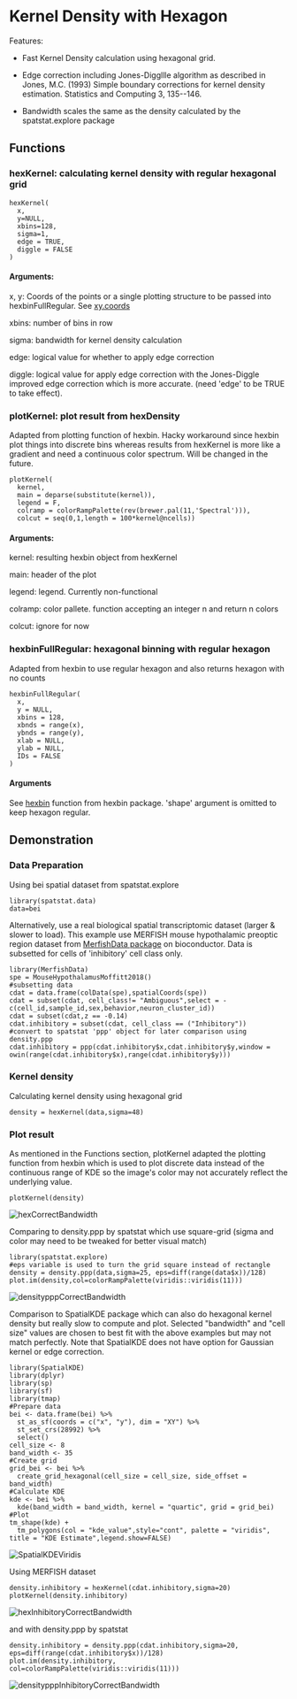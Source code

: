 # Kernel Density with Hexagon
Features:

* Fast Kernel Density calculation using hexagonal grid.

* Edge correction including Jones-Diggllle algorithm as described in Jones, M.C. (1993) Simple boundary corrections for kernel density estimation. Statistics and Computing 3, 135--146.

* Bandwidth scales the same as the density calculated by the spatstat.explore package 
## Functions
### hexKernel: calculating kernel density with regular hexagonal grid
```
hexKernel(
  x,
  y=NULL,
  xbins=128,
  sigma=1,
  edge = TRUE,
  diggle = FALSE
)
```
#### Arguments:
x, y: Coords of the points or a single plotting structure to be passed into hexbinFullRegular. See [xy.coords](https://www.rdocumentation.org/packages/grDevices/versions/3.6.2/topics/xy.coords)

xbins: number of bins in row

sigma: bandwidth for kernel density calculation

edge: logical value for whether to apply edge correction

diggle: logical value for apply edge correction with the Jones-Diggle improved edge correction which is more accurate. (need 'edge' to be TRUE to take effect).

### plotKernel: plot result from hexDensity
Adapted from plotting function of hexbin. Hacky workaround since hexbin plot things into discrete bins whereas results from hexKernel is more like a gradient and need a continuous color spectrum. Will be changed in the future.
```
plotKernel(
  kernel,
  main = deparse(substitute(kernel)),
  legend = F,
  colramp = colorRampPalette(rev(brewer.pal(11,'Spectral'))),
  colcut = seq(0,1,length = 100*kernel@ncells))
```

#### Arguments:
kernel: resulting hexbin object from hexKernel

main: header of the plot

legend: legend. Currently non-functional

colramp: color pallete. function accepting an integer n and return n colors

colcut: ignore for now

### hexbinFullRegular: hexagonal binning with regular hexagon
Adapted from hexbin to use regular hexagon and also returns hexagon with no counts
```
hexbinFullRegular(
  x,
  y = NULL,
  xbins = 128,
  xbnds = range(x),
  ybnds = range(y),
  xlab = NULL,
  ylab = NULL,
  IDs = FALSE
)
```
#### Arguments
See [hexbin](https://www.rdocumentation.org/packages/hexbin/versions/1.29.0/topics/hexbin) function from hexbin package. 'shape' argument is omitted to keep hexagon regular.
## Demonstration
### Data Preparation
Using bei spatial dataset from spatstat.explore
```
library(spatstat.data)
data=bei
```

Alternatively, use a real biological spatial transcriptomic dataset (larger & slower to load). This example use MERFISH mouse hypothalamic preoptic region dataset from [MerfishData package](https://bioconductor.org/packages/release/data/experiment/html/MerfishData.html) on bioconductor. Data is subsetted for cells of 'inhibitory' cell class only.
```
library(MerfishData)
spe = MouseHypothalamusMoffitt2018()
#subsetting data 
cdat = data.frame(colData(spe),spatialCoords(spe))
cdat = subset(cdat, cell_class!= "Ambiguous",select = -c(cell_id,sample_id,sex,behavior,neuron_cluster_id))
cdat = subset(cdat,z == -0.14)
cdat.inhibitory = subset(cdat, cell_class == ("Inhibitory"))
#convert to spatstat 'ppp' object for later comparison using density.ppp 
cdat.inhibitory = ppp(cdat.inhibitory$x,cdat.inhibitory$y,window = owin(range(cdat.inhibitory$x),range(cdat.inhibitory$y)))
```

### Kernel density
Calculating kernel density using hexagonal grid
```
density = hexKernel(data,sigma=48)
```

### Plot result
As mentioned in the Functions section, plotKernel adapted the plotting function from hexbin which is used to plot discrete data instead of the continuous range of KDE so the image's color may not accurately reflect the underlying value. 
```
plotKernel(density)
```
![hexCorrectBandwidth](https://github.com/ChenLaboratory/Hoang/assets/99466326/4574b42d-b6c9-42fa-9fcb-54c51a39d203)

Comparing to density.ppp by spatstat which use square-grid (sigma and color may need to be tweaked for better visual match)
```
library(spatstat.explore)
#eps variable is used to turn the grid square instead of rectangle 
density = density.ppp(data,sigma=25, eps=diff(range(data$x))/128)
plot.im(density,col=colorRampPalette(viridis::viridis(11)))
```
![densitypppCorrectBandwidth](https://github.com/ChenLaboratory/Hoang/assets/99466326/886ae906-7171-474a-a3d8-2e5bd689e236)

Comparison to SpatialKDE package which can also do hexagonal kernel density but really slow to compute and plot. Selected "bandwidth" and "cell size" values are chosen to best fit with the above examples but may not match perfectly. Note that SpatialKDE does not have option for Gaussian kernel or edge correction.

```
library(SpatialKDE)
library(dplyr)
library(sp)
library(sf)
library(tmap)
#Prepare data
bei <- data.frame(bei) %>%
  st_as_sf(coords = c("x", "y"), dim = "XY") %>%
  st_set_crs(28992) %>%
  select()
cell_size <- 8
band_width <- 35
#Create grid
grid_bei <- bei %>%
  create_grid_hexagonal(cell_size = cell_size, side_offset = band_width)
#Calculate KDE
kde <- bei %>%
  kde(band_width = band_width, kernel = "quartic", grid = grid_bei)
#Plot
tm_shape(kde) +
  tm_polygons(col = "kde_value",style="cont", palette = "viridis", title = "KDE Estimate",legend.show=FALSE)
```
![SpatialKDEViridis](https://github.com/ChenLaboratory/Hoang/assets/99466326/380d7e48-9529-4fbf-81a3-067b4415d695)

Using MERFISH dataset
```
density.inhibitory = hexKernel(cdat.inhibitory,sigma=20)
plotKernel(density.inhibitory)
```
![hexInhibitoryCorrectBandwidth](https://github.com/ChenLaboratory/Hoang/assets/99466326/3e688bc6-89a4-4763-8a21-211f45f5a27e)

and with density.ppp by spatstat
```
density.inhibitory = density.ppp(cdat.inhibitory,sigma=20, eps=diff(range(cdat.inhibitory$x))/128)
plot.im(density.inhibitory, col=colorRampPalette(viridis::viridis(11)))
```
![densitypppInhibitoryCorrectBandwidth](https://github.com/ChenLaboratory/Hoang/assets/99466326/31778d92-7c2d-4d79-a04f-d8e4379fde8e)
